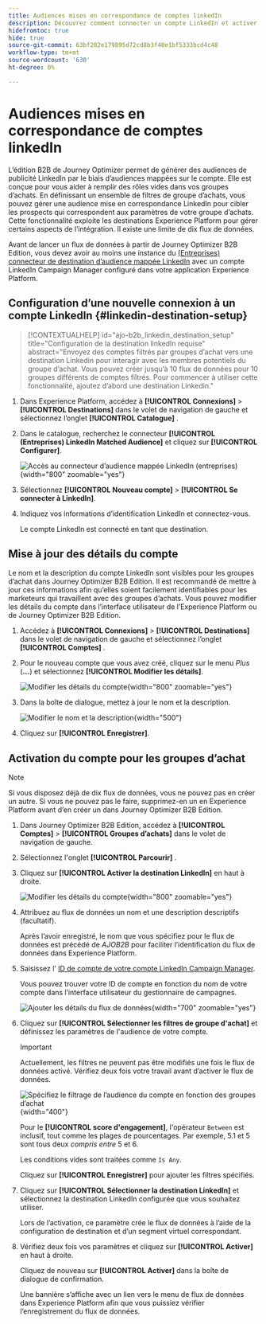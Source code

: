 ```yaml
---
title: Audiences mises en correspondance de comptes linkedIn
description: Découvrez comment connecter un compte LinkedIn et activer un flux de données pour acheter des groupes.
hidefromtoc: true
hide: true
source-git-commit: 63bf202e179895d72cd8b3f40e1bf5333bcd4c48
workflow-type: tm+mt
source-wordcount: '630'
ht-degree: 0%

---
```


# Audiences mises en correspondance de comptes linkedIn

L’édition B2B de Journey Optimizer permet de générer des audiences de publicité LinkedIn par le biais d’audiences mappées sur le compte. Elle est conçue pour vous aider à remplir des rôles vides dans vos groupes d’achats. En définissant un ensemble de filtres de groupe d’achats, vous pouvez gérer une audience mise en correspondance LinkedIn pour cibler les prospects qui correspondent aux paramètres de votre groupe d’achats. Cette fonctionnalité exploite les destinations Experience Platform pour gérer certains aspects de l’intégration. Il existe une limite de dix flux de données.

Avant de lancer un flux de données à partir de Journey Optimizer B2B Edition, vous devez avoir au moins une instance du [(Entreprises) connecteur de destination d’audience mappée LinkedIn](https://experienceleague.adobe.com/en/docs/experience-platform/destinations/catalog/social/linkedin#connect) avec un compte LinkedIn Campaign Manager configuré dans votre application Experience Platform.

## Configuration d’une nouvelle connexion à un compte LinkedIn {#linkedin-destination-setup}

>[!CONTEXTUALHELP]
>id="ajo-b2b_linkedin_destination_setup"
>title="Configuration de la destination linkedIn requise"
>abstract="Envoyez des comptes filtrés par groupes d’achat vers une destination Linkedin pour interagir avec les membres potentiels du groupe d’achat. Vous pouvez créer jusqu’à 10 flux de données pour 10 groupes différents de comptes filtrés. Pour commencer à utiliser cette fonctionnalité, ajoutez d’abord une destination Linkedin."

1. Dans Experience Platform, accédez à **[!UICONTROL Connexions]** > **[!UICONTROL Destinations]** dans le volet de navigation de gauche et sélectionnez l’onglet **[!UICONTROL Catalogue]** .

1. Dans le catalogue, recherchez le connecteur **[!UICONTROL (Entreprises) LinkedIn Matched Audience]** et cliquez sur **[!UICONTROL Configurer]**.

   ![Accès au connecteur d’audience mappée LinkedIn (entreprises)](./assets/aep-destinations-catalog-linkedin.png){width="800" zoomable="yes"}

1. Sélectionnez **[!UICONTROL Nouveau compte]** > **[!UICONTROL Se connecter à LinkedIn]**.

1. Indiquez vos informations d’identification LinkedIn et connectez-vous.

   Le compte LinkedIn est connecté en tant que destination.

## Mise à jour des détails du compte

Le nom et la description du compte LinkedIn sont visibles pour les groupes d’achat dans Journey Optimizer B2B Edition. Il est recommandé de mettre à jour ces informations afin qu’elles soient facilement identifiables pour les marketeurs qui travaillent avec des groupes d’achats. Vous pouvez modifier les détails du compte dans l’interface utilisateur de l’Experience Platform ou de Journey Optimizer B2B Edition.

1. Accédez à **[!UICONTROL Connexions]** > **[!UICONTROL Destinations]** dans le volet de navigation de gauche et sélectionnez l’onglet **[!UICONTROL Comptes]** .

1. Pour le nouveau compte que vous avez créé, cliquez sur le menu _Plus_ (**...**) et sélectionnez **[!UICONTROL Modifier les détails]**.

   ![Modifier les détails du compte](./assets/aep-destinations-accounts-edit-details.png){width="800" zoomable="yes"}

1. Dans la boîte de dialogue, mettez à jour le nom et la description.

   ![Modifier le nom et la description](./assets/destinations-linkedin-account-edit-details-dialog.png){width="500"}

1. Cliquez sur **[!UICONTROL Enregistrer]**.

## Activation du compte pour les groupes d’achat

>[!NOTE]
>
>Si vous disposez déjà de dix flux de données, vous ne pouvez pas en créer un autre. Si vous ne pouvez pas le faire, supprimez-en un en Experience Platform avant d’en créer un dans Journey Optimizer B2B Edition.

1. Dans Journey Optimizer B2B Edition, accédez à **[!UICONTROL Comptes]** > **[!UICONTROL Groupes d’achats]** dans le volet de navigation de gauche.

1. Sélectionnez l&#39;onglet **[!UICONTROL Parcourir]** .

1. Cliquez sur **[!UICONTROL Activer la destination LinkedIn]** en haut à droite.

   ![Modifier les détails du compte](./assets/activate-linkedin-destination.png){width="800" zoomable="yes"}

1. Attribuez au flux de données un nom et une description descriptifs (facultatif).

   Après l’avoir enregistré, le nom que vous spécifiez pour le flux de données est précédé de _AJOB2B_ pour faciliter l’identification du flux de données dans Experience Platform.

1. Saisissez l’ [ ID de compte de votre compte LinkedIn Campaign Manager](https://www.linkedin.com/help/lms/answer/a424270).

   Vous pouvez trouver votre ID de compte en fonction du nom de votre compte dans l’interface utilisateur du gestionnaire de campagnes.

   ![Ajouter les détails du flux de données](./assets/destinations-linkedin-activate-details.png){width="700" zoomable="yes"}

1. Cliquez sur **[!UICONTROL Sélectionner les filtres de groupe d&#39;achat]** et définissez les paramètres de l&#39;audience de votre compte.

   >[!IMPORTANT]
   >
   >Actuellement, les filtres ne peuvent pas être modifiés une fois le flux de données activé. Vérifiez deux fois votre travail avant d’activer le flux de données.

   ![Spécifiez le filtrage de l’audience du compte en fonction des groupes d’achat](./assets/destinations-linkedin-activate-buying-group-filters.png){width="400"}

   Pour le **[!UICONTROL score d&#39;engagement]**, l&#39;opérateur `Between` est inclusif, tout comme les plages de pourcentages. Par exemple, 5.1 et 5 sont tous deux _compris entre_ 5 et 6.

   Les conditions vides sont traitées comme `Is Any`.

   Cliquez sur **[!UICONTROL Enregistrer]** pour ajouter les filtres spécifiés.

1. Cliquez sur **[!UICONTROL Sélectionner la destination LinkedIn]** et sélectionnez la destination LinkedIn configurée que vous souhaitez utiliser.

   Lors de l’activation, ce paramètre crée le flux de données à l’aide de la configuration de destination et d’un segment virtuel correspondant.

1. Vérifiez deux fois vos paramètres et cliquez sur **[!UICONTROL Activer]** en haut à droite.

   Cliquez de nouveau sur **[!UICONTROL Activer]** dans la boîte de dialogue de confirmation.

   Une bannière s’affiche avec un lien vers le menu de flux de données dans Experience Platform afin que vous puissiez vérifier l’enregistrement du flux de données.
